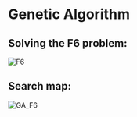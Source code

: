 # Genetic Algorithm

## Solving the F6 problem:

![F6](https://github.com/gmfaria6/TSIA_GA/blob/main/F6_plot.png)



## Search map:

![GA_F6](https://github.com/gmfaria6/TSIA_GA/blob/main/GA_F6.png)
